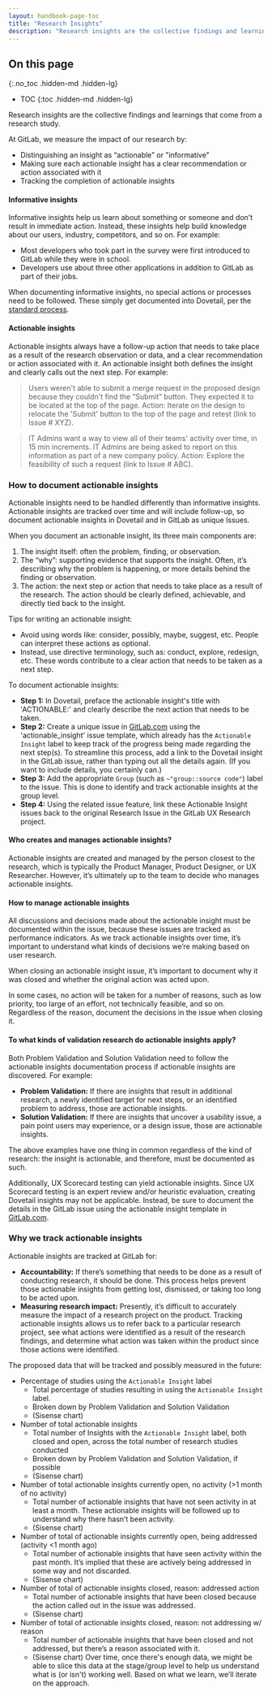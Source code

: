 ```yaml
---
layout: handbook-page-toc
title: "Research Insights"
description: "Research insights are the collective findings and learnings that come from a research study."
---
```


## On this page
{:.no_toc .hidden-md .hidden-lg}

- TOC
{:toc .hidden-md .hidden-lg}

Research insights are the collective findings and learnings that come from a research study.  

At GitLab, we measure the impact of our research by:  

* Distinguishing an insight as “actionable” or "informative"
* Making sure each actionable insight has a clear recommendation or action associated with it
* Tracking the completion of actionable insights


#### Informative insights
Informative insights help us learn about something or someone and don’t result in immediate action. Instead, these insights help build knowledge about our users, industry, competitors, and so on. For example:

* Most developers who took part in the survey were first introduced to GitLab while they were in school.
* Developers use about three other applications in addition to GitLab as part of their jobs.

When documenting informative insights, no special actions or processes need to be followed. These simply get documented into Dovetail, per the [standard process](/handbook/engineering/ux/ux-research-training/documenting-research-findings/).


#### Actionable insights
Actionable insights always have a follow-up action that needs to take place as a result of the research observation or data, and a clear recommendation or action associated with it. An actionable insight both defines the insight and clearly calls out the next step. For example:

> Users weren't able to submit a merge request in the proposed design because they couldn't find the “Submit” button. They expected it to be located at the top of the page. Action: Iterate on the design to relocate the 'Submit' button to the top of the page and retest (link to Issue # XYZ).

> IT Admins want a way to view all of their teams' activity over time, in 15 min increments. IT Admins are being asked to report on this information as part of a new company policy. Action: Explore the feasibility of such a request (link to Issue # ABC).


### How to document actionable insights
Actionable insights need to be handled differently than informative insights. Actionable insights are tracked over time and will include follow-up, so document actionable insights in Dovetail and in GitLab as unique Issues. 

When you document an actionable insight, its three main components are:

1. The insight itself: often the problem, finding, or observation.
1. The “why”: supporting evidence that supports the insight. Often, it’s describing why the problem is happening, or more details behind the finding or observation. 
1. The action: the next step or action that needs to take place as a result of the research. The action should be clearly defined, achievable, and directly tied back to the insight.  

Tips for writing an actionable insight:
* Avoid using words like: consider, possibly, maybe, suggest, etc. People can interpret these actions as optional. 
* Instead, use directive terminology, such as: conduct, explore, redesign, etc. These words contribute to a clear action that needs to be taken as a next step.

To document actionable insights:

* **Step 1:** In Dovetail, preface the actionable insight's title with 'ACTIONABLE:' and clearly describe the next action that needs to be taken.
* **Step 2:** Create a unique issue in [GitLab.com](https://gitlab.com/gitlab-org/gitlab/-/issues/new) using the 'actionable_insight' issue template, which already has the `Actionable Insight` label to keep track of the progress being made regarding the next step(s). To streamline this process, add a link to the Dovetail insight in the GitLab issue, rather than typing out all the details again. (If you want to include details, you certainly can.)
* **Step 3:** Add the appropriate `Group` (such as `~"group::source code"`) label to the issue.  This is done to identify and track actionable insights at the group level.
* **Step 4:** Using the related issue feature, link these Actionable Insight issues back to the original Research Issue in the GitLab UX Research project.

#### Who creates and manages actionable insights?
Actionable insights are created and managed by the person closest to the research, which is typically the Product Manager, Product Designer, or UX Researcher.
However, it’s ultimately up to the team to decide who manages actionable insights.

#### How to manage actionable insights

All discussions and decisions made about the actionable insight must be documented within the issue, because these issues are tracked as performance indicators. As we track actionable insights over time, it’s important to understand what kinds of decisions we’re making based on user research.

When closing an actionable insight issue, it’s important to document why it was closed and whether the original action was acted upon.

In some cases, no action will be taken for a number of reasons, such as low priority, too large of an effort, not technically feasible, and so on. Regardless of the reason, document the decisions in the issue when closing it.

#### To what kinds of validation research do actionable insights apply?

Both Problem Validation and Solution Validation need to follow the actionable insights documentation process if actionable insights are discovered. For example:

* **Problem Validation:** If there are insights that result in additional research, a newly identified target for next steps, or an identified problem to address, those are actionable insights.
* **Solution Validation:** If there are insights that uncover a usability issue, a pain point users may experience, or a design issue, those are actionable insights.

The above examples have one thing in common regardless of the kind of research: the insight is actionable, and therefore, must be documented as such.

Additionally, UX Scorecard testing can yield actionable insights. Since UX Scorecard testing is an expert review and/or heuristic evaluation, creating Dovetail insights may not be applicable. Instead, be sure to document the details in the GitLab issue using the actionable insight template in [GitLab.com](https://gitlab.com/gitlab-org/gitlab/-/issues/new).


### Why we track actionable insights

Actionable insights are tracked at GitLab for:

* **Accountability:** If there’s something that needs to be done as a result of conducting research, it should be done. This process helps prevent those actionable insights from getting lost, dismissed, or taking too long to be acted upon.
* **Measuring research impact:** Presently, it’s difficult to accurately measure the impact of a research project on the product. Tracking actionable insights allows us to refer back to a particular research project, see what actions were identified as a result of the research findings, and determine what action was taken within the product since those actions were identified.

The proposed data that will be tracked and possibly measured in the future:

* Percentage of studies using the `Actionable Insight` label
   * Total percentage of studies resulting in using the `Actionable Insight` label.
   * Broken down by Problem Validation and Solution Validation
   * (Sisense chart)
* Number of total actionable insights
   * Total number of Insights with the `Actionable Insight` label, both closed and open, across the total number of research studies conducted
   * Broken down by Problem Validation and Solution Validation, if possible
   * (Sisense chart)
* Number of total actionable insights currently open, no activity (>1 month of no activity)
   * Total number of actionable insights that have not seen activity in at least a month.  These actionable insights will be followed up to understand why there hasn’t been activity.
   * (Sisense chart)
* Number of total of actionable insights currently open, being addressed (activity <1 month ago)
   * Total number of actionable insights that have seen activity within the past month.  It’s implied that these are actively being addressed in some way and not discarded.
   * (Sisense chart)
* Number of total of actionable insights closed, reason: addressed action
   * Total number of actionable insights that have been closed because the action called out in the issue was addressed.  
   * (Sisense chart)
* Number of total of actionable insights closed, reason: not addressing w/ reason
   * Total number of actionable insights that have been closed and not addressed, but there’s a reason associated with it.  
   * (Sisense chart)
Over time, once there's enough data, we might be able to slice this data at the stage/group level to help us understand what is (or isn't) working well. Based on what we learn, we’ll iterate on the approach.


